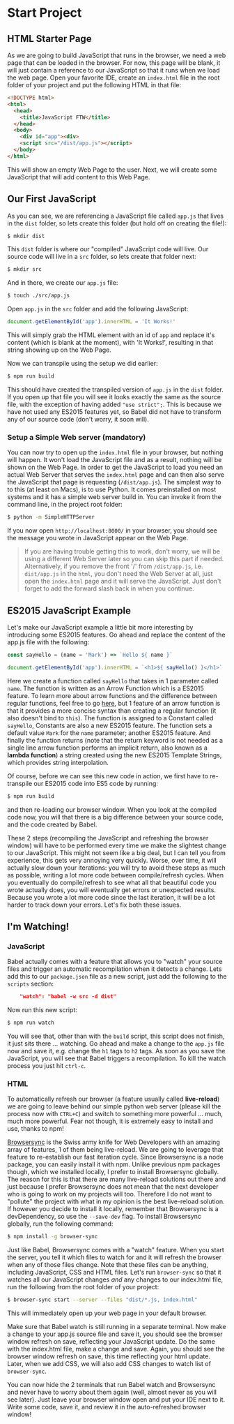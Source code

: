 # Start Project

## HTML Starter Page
As we are going to build JavaScript that runs in the browser, we need a web page that can be loaded in the browser.  For now, this page will be blank, it will just contain a reference to our JavaScript so that it runs when we load the web page.  Open your favorite IDE, create an ```index.html``` file in the root folder of your project and put the following HTML in that file:

```html
<!DOCTYPE html>
<html>
  <head>
    <title>JavaScript FTW</title>
  </head>
  <body>
    <div id="app"><div>
    <script src="/dist/app.js"></script>
  </body>
</html>
```

This will show an empty Web Page to the user.  Next, we will create some JavaScript that will add content to this Web Page.

## Our First JavaScript
As you can see, we are referencing a JavaScript file called ```app.js``` that lives in the ```dist``` folder, so lets create this folder (but hold off on creating the file!):

```bash
$ mkdir dist
```

This ```dist``` folder is where our "compiled" JavaScript code will live.  Our source code will live in a ```src``` folder, so lets create that folder next:

```bash
$ mkdir src
```

And in there, we create our ```app.js``` file:

```bash
$ touch ./src/app.js
```

Open ```app.js``` in the ```src``` folder and add the following JavaScript:

```javascript
document.getElementById('app').innerHTML = 'It Works!'
```

This will simply grab the HTML element with an id of ```app``` and replace it's content (which is blank at the moment), with 'It Works!', resulting in that string showing up on the Web Page.

Now we can transpile using the setup we did earlier:

```bash
$ npm run build
```

This should have created the transpiled version of ```app.js``` in the ```dist``` folder.  If you open up that file you will see it looks exactly the same as the source file, with the exception of having added ```"use strict";```.  This is because we have not used any ES2015 features yet, so Babel did not have to transform any of our source code (don't worry, it soon will).

### Setup a Simple Web server (mandatory)
You can now try to open up the ```index.html``` file in your browser, but nothing will happen.  It won't load the JavaScript file and as a result, nothing will be shown on the Web Page.  In order to get the JavaScript to load you need an actual Web Server that serves the ```index.html``` page and can then also serve the JavaScript that page is requesting (```/dist/app.js```).  The simplest way to to this (at least on Macs), is to use Python.  It comes preinstalled on most systems and it has a simple web server build in.  You can invoke it from the command line, in the project root folder:

```bash
$ python -m SimpleHTTPServer
```

If you now open ```http://localhost:8000/``` in your browser, you should see the message you wrote in JavaScript appear on the Web Page.

>If you are having trouble getting this to work, don't worry, we will be using a different Web Server later so you can skip this part if needed.  Alternatively, if you remove the front '/' from ```/dist/app.js```, i.e. ```dist/app.js``` in the ```html```, you don't need the Web Server at all, just open the ```index.html``` page and it will serve the JavaScript.  Just don't forget to add the forward slash back in when you continue.

## ES2015 JavaScript Example
Let's make our JavaScript example a little bit more interesting by introducing some ES2015 features.  Go ahead and replace the content of the app.js file with the following:

```javascript
const sayHello = (name = 'Mark') => `Hello ${ name }`

document.getElementById('app').innerHTML = `<h1>${ sayHello() }</h1>`
```

Here we create a function called ```sayHello``` that takes in 1 parameter called ```name```.  The function is written as an Arrow Function which is a ES2015 feature.  To learn more about arrow functions and the difference between regular functions, feel free to go [here](https://developer.mozilla.org/en-US/docs/Web/JavaScript/Reference/Functions/Arrow_functions), but 1 feature of an arrow function is that it provides a more concise syntax than creating a regular function (it also doesn't bind to ```this```).  The function is assigned to a Constant called ```sayHello```, Constants are also a new ES2015 feature.  The function sets a default value  ```Mark``` for the ```name``` parameter; another ES2015 feature.  And finally the function returns (note that the return keyword is not needed as a single line arrow function performs an implicit return, also known as a __lambda function__) a string created using the new ES2015 Template Strings, which provides string interpolation.

Of course, before we can see this new code in action, we first have to re-transpile our ES2015 code into ES5 code by running:

```bash
$ npm run build
```

and then re-loading our browser window.  When you look at the compiled code now, you will that there is a big difference between your source code, and the code created by Babel.

These 2 steps (recompiling the JavaScript and refreshing the browser window) will have to be performed every time we make the slightest change to our JavaScript.  This might not seem like a big deal, but I can tell you from experience, this gets very annoying very quickly.  Worse, over time, it will actually slow down your iterations: you will try to avoid these steps as much as possible, writing a lot more code between compile/refresh cycles.  When you eventually do compile/refresh to see what all that beautiful code you wrote actually does, you will eventually get errors or unexpected results.  Because you wrote a lot more code since the last iteration, it will be a lot harder to track down your errors.  Let's fix both these issues.

## I'm Watching!
### JavaScript
Babel actually comes with a feature that allows you to "watch" your source files and trigger an automatic recompilation when it detects a change.  Lets add this to our ```package.json``` file as a new script, just add the following to the ```scripts``` section:

```JSON
    "watch": "babel -w src -d dist"
```

Now run this new script:

```bash
$ npm run watch
```

You will see that, other than with the ```build``` script, this script does not finish, it just sits there ... watching.  Go ahead and make a change to the ```app.js``` file now and save it, e.g. change the ```h1``` tags to ```h2``` tags.  As soon as you save the JavaScript, you will see that Babel triggers a recompilation.  To kill the watch process you just hit ```ctrl-c```.

### HTML
To automatically refresh our browser (a feature usually called __live-reload__) we are going to leave behind our simple python web server (please kill the process now with ```CTRL+C```) and switch to something more powerful ... much, much more powerful.  Fear not though, it is extremely easy to install and use, thanks to npm!

[Browsersync](https://www.browsersync.io/) is the Swiss army knife for Web Developers with an amazing array of features, 1 of them being live-reload.  We are going to leverage that feature to re-establish our fast iteration cycle.  Since Browsersync is a node package, you can easily install it with npm.  Unlike previous npm packages though, which we installed locally, I prefer to install Browsersync globally.  The reason for this is that there are many live-reload solutions out there and just because I prefer Browsersync does not mean that the next developer who is going to work on my projects will too.  Therefore I do not want to "pollute" the project with what in my opinion is the best live-reload solution.  If however you decide to install it locally, remember that Browsersync is a devDependency, so use the ```--save-dev``` flag.  To install Browsersync globally, run the following command:

```bash
$ npm install -g browser-sync
```

Just like Babel, Browsersync comes with a "watch" feature.  When you start the server, you tell it which files to watch for and it will refresh the browser when any of those files change.  Note that these files can be anything, including JavaScript, CSS and HTML files.  Let's run ```browser-sync``` so that it watches all our JavaScript changes _and_ any changes to our index.html file, run the following from the root folder of your project:

```bash
$ browser-sync start --server --files "dist/*.js, index.html"
```

This will immediately open up your web page in your default browser.

Make sure that Babel watch is still running in a separate terminal.  Now make a change to your app.js source file and save it, you should see the browser window refresh on save, reflecting your JavaScript update.  Do the same with the index.html file, make a change and save.  Again, you should see the browser window refresh on save, this time reflecting your html update.  Later, when we add CSS, we will also add CSS changes to watch list of ```browser-sync```.

You can now hide the 2 terminals that run Babel watch and Browsersync and never have to worry about them again (well, almost never as you will see later).  Just leave your browser window open and put your IDE next to it.  Write some code, save it, and review it in the auto-refreshed browser window!
